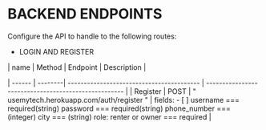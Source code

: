 # BACKEND ENDPOINTS 

Configure the API to handle to the following routes:

* LOGIN AND REGISTER 


|   name  | Method  | Endpoint                                   |   Description                                        |
                                                            
| ------  | --------| -----------------------------------------  | ---------------------------------------------------- |
| Register | POST   | " usemytech.herokuapp.com/auth/register "  | fields: - [ ] username === required(string)
                                                                            password === required(string)
                                                                            phone_number === (integer)
                                                                            city === (string)
                                                                            role: renter or owner === required          |
		
        
        
        